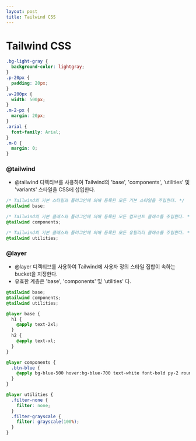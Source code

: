 ```yaml
---
layout: post
title: Tailwind CSS
---
```


# Tailwind CSS

```css
.bg-light-gray {
  background-color: lightgray;
}
.p-20px {
  padding: 20px;
}
.w-200px {
  width: 500px;
}
.m-2-px {
  margin: 20px;
}
.arial {
  font-family: Arial;
}
.m-0 {
  margin: 0;
}
```

### @tailwind

- @tailwind 디렉티브를 사용하여 Tailwind의 'base', 'components', 'utilities' 및 'variants' 스타일을 CSS에 삽입한다.

```css
/* Tailwind의 기본 스타일과 플러그인에 의해 등록된 모든 기본 스타일을 주입한다. */
@tailwind base;

/* Tailwind의 기본 클래스와 플러그인에 의해 등록된 모든 컴포넌트 클래스를 주입한다. */
@tailwind components;

/* Tailwind의 기본 클래스와 플러그인에 의해 등록된 모든 유틸리티 클래스를 주입한다. */
@tailwind utilities;
```

### @layer

- @layer 디렉티브를 사용하여 Tailwind에 사용자 정의 스타일 집합이 속하는 bucket을 지정한다.
- 유효한 계층은 'base', 'components' 및 'utilities' 다.

```css
@tailwind base;
@tailwind components;
@tailwind utilities;

@layer base {
  h1 {
    @apply text-2xl;
  }
  h2 {
    @apply text-xl;
  }
}

@layer components {
  .btn-blue {
    @apply bg-blue-500 hover:bg-blue-700 text-white font-bold py-2 rounded;
  }
}

@layer utilities {
  .filter-none {
    filter: none;
  }
  .filter-grayscale {
    filter: grayscale(100%);
  }
}
```
